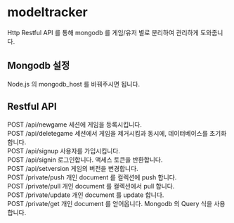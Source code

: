# modeltracker
Http Restful API 를 통해 mongodb 를 게임/유저 별로 분리하여 관리하게 도와줍니다.

## Mongodb 설정
Node.js 의 mongodb_host 를 바꿔주시면 됩니다.

## Restful API
POST     /api/newgame        세션에 게임을 등록시킵니다. <br>
POST     /api/deletegame     세션에서 게임을 제거시킴과 동시에, 데이터베이스를 초기화합니다.  <br>
POST     /api/signup         사용자를 가입시킵니다. <br>
POST     /api/signin         로그인합니다. 액세스 토큰을 반환합니다. <br>
POST     /api/setversion     게임의 버전을 변경합니다. <br>
POST     /private/push       개인 document 를 컬렉션에 push 합니다. <br>
POST     /private/pull       개인 document 를 컬렉션에서 pull 합니다. <br>
POST     /private/update     개인 document 를 update 합니다. <br>
POST     /private/get        개인 document 를 얻어옵니다. Mongodb 의 Query 식을 사용합니다. <br>
